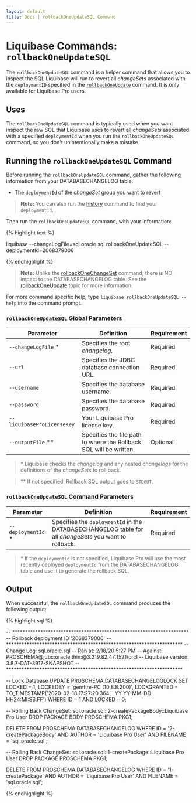 ```yaml
---
layout: default
title: Docs | rollbackOneUpdateSQL Command 
---
```


# Liquibase Commands: `rollbackOneUpdateSQL`
The `rollbackOneUpdateSQL` command is a helper command that allows you to inspect the SQL Liquibase will run to revert all *changeSets* associated with the `deploymentID` specified in the [`rollbackOneUpdate`](/documentation/rollbackoneupdate.html) command. It is only available for Liquibase Pro users.

## Uses
The `rollbackOneUpdateSQL` command is typically used when you want inspect the raw SQL that Liquibase uses to revert all *changeSets* associated with a specified `deploymentId` when you run the `rollbackOneUpdateSQL` command, so you don't unintentionally make a mistake.

## Running the `rollbackOneUpdateSQL` Command
Before running the `rollbackOneUpdateSQL` command, gather the following information from your DATABASECHANGELOG table:
- The `deploymentId` of the *changeSet* group you want to revert

>**Note:** You can also run the [history](/documentation/history.html) command to find your `deploymentId`.

Then run the `rollbackOneUpdateSQL` command, with your information:

{% highlight text %}

liquibase --changeLogFile=sql.oracle.sql rollbackOneUpdateSQL --deploymentId=2068379006

{% endhighlight %}

>**Note:** Unlike the [rollbackOneChangeSet](/documentation/rollbackonechangeset.html) command, there is NO impact to the DATABASECHANGELOG table. See the [rollbackOneUpdate](/documentation/rollbackoneupdate.html) topic for more information.

For more command specific help, type `liquibase rollbackOneUpdateSQL --help` into the command prompt.

### `rollbackOneUpdateSQL` Global Parameters

 Parameter | Definition | Requirement
 --- | --- | ---
 `--changeLogFile` * | Specifies the root *changelog*. | Required
 `--url` | Specifies the JDBC database connection URL. | Required
 `--username` | Specifies the database username. | Required
 `--password` | Specifies the database password. | Required
 `--liquibaseProLicenseKey` | Your Liquibase Pro license key. | Required
 `--outputFile` ** | Specifies the file path to where the Rollback SQL will be written. | Optional

> &#42; Liquibase checks the *changelog* and any nested *changelogs* for the definitions of the *changeSets* to roll back.

> &#42;&#42; If not specified, Rollback SQL output goes to `STDOUT`.

### `rollbackOneUpdateSQL` Command Parameters

 Parameter | Definition | Requirement
 --- | --- | ---
 `--deploymentId` * | Specifies the `deploymentId` in the DATABASECHANGELOG table for all *changeSets* you want to rollback. | Required
 
> &#42; If the `deploymentId` is not specified, Liquibase Pro will use the most recently deployed `deploymentId` from the DATABASECHANGELOG table and use it to generate the rollback SQL.

## Output
When successful, the `rollbackOneUpdateSQL` command produces the following output:

{% highlight sql %}

-- *********************************************************************
-- Rollback deployment ID '2068379006'
-- *********************************************************************
-- Change Log: sql.oracle.sql
-- Ran at: 2/18/20 5:27 PM
-- Against: PROSCHEMA@jdbc:oracle:thin:@3.219.82.47:1521/orcl
-- Liquibase version: 3.8.7-DAT-3917-SNAPSHOT
-- *********************************************************************

-- Lock Database
UPDATE PROSCHEMA.DATABASECHANGELOGLOCK SET LOCKED = 1, LOCKEDBY = 'gemfire-PC (10.8.8.200)', LOCKGRANTED = TO_TIMESTAMP('2020-02-18 17:27:20.364', 'YY
YY-MM-DD HH24:MI:SS.FF') WHERE ID = 1 AND LOCKED = 0;

-- Rolling Back ChangeSet: sql.oracle.sql::2-createPackageBody::Liquibase Pro User
DROP PACKAGE BODY PROSCHEMA.PKG1;

DELETE FROM PROSCHEMA.DATABASECHANGELOG WHERE ID = '2-createPackageBody' AND AUTHOR = 'Liquibase Pro User' AND FILENAME = 'sql.oracle.sql';

-- Rolling Back ChangeSet: sql.oracle.sql::1-createPackage::Liquibase Pro User
DROP PACKAGE PROSCHEMA.PKG1;

DELETE FROM PROSCHEMA.DATABASECHANGELOG WHERE ID = '1-createPackage' AND AUTHOR = 'Liquibase Pro User' AND FILENAME = 'sql.oracle.sql';

{% endhighlight %}
